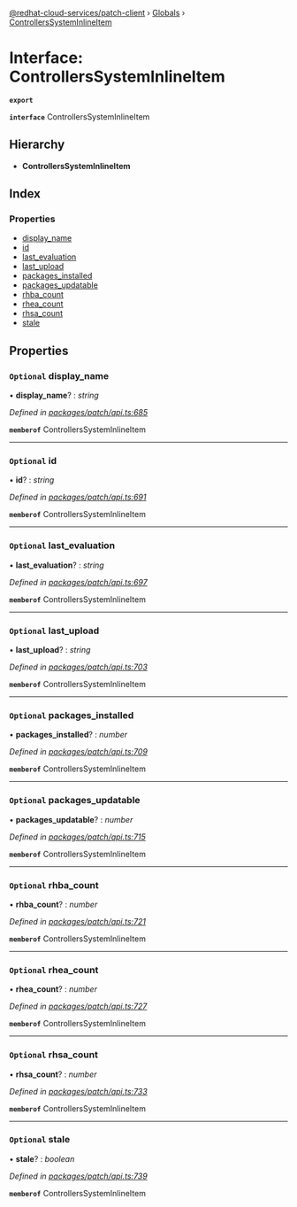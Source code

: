 [@redhat-cloud-services/patch-client](../README.md) › [Globals](../globals.md) › [ControllersSystemInlineItem](controllerssysteminlineitem.md)

# Interface: ControllersSystemInlineItem

**`export`** 

**`interface`** ControllersSystemInlineItem

## Hierarchy

* **ControllersSystemInlineItem**

## Index

### Properties

* [display_name](controllerssysteminlineitem.md#optional-display_name)
* [id](controllerssysteminlineitem.md#optional-id)
* [last_evaluation](controllerssysteminlineitem.md#optional-last_evaluation)
* [last_upload](controllerssysteminlineitem.md#optional-last_upload)
* [packages_installed](controllerssysteminlineitem.md#optional-packages_installed)
* [packages_updatable](controllerssysteminlineitem.md#optional-packages_updatable)
* [rhba_count](controllerssysteminlineitem.md#optional-rhba_count)
* [rhea_count](controllerssysteminlineitem.md#optional-rhea_count)
* [rhsa_count](controllerssysteminlineitem.md#optional-rhsa_count)
* [stale](controllerssysteminlineitem.md#optional-stale)

## Properties

### `Optional` display_name

• **display_name**? : *string*

*Defined in [packages/patch/api.ts:685](https://github.com/RedHatInsights/javascript-clients/blob/710127e/packages/patch/api.ts#L685)*

**`memberof`** ControllersSystemInlineItem

___

### `Optional` id

• **id**? : *string*

*Defined in [packages/patch/api.ts:691](https://github.com/RedHatInsights/javascript-clients/blob/710127e/packages/patch/api.ts#L691)*

**`memberof`** ControllersSystemInlineItem

___

### `Optional` last_evaluation

• **last_evaluation**? : *string*

*Defined in [packages/patch/api.ts:697](https://github.com/RedHatInsights/javascript-clients/blob/710127e/packages/patch/api.ts#L697)*

**`memberof`** ControllersSystemInlineItem

___

### `Optional` last_upload

• **last_upload**? : *string*

*Defined in [packages/patch/api.ts:703](https://github.com/RedHatInsights/javascript-clients/blob/710127e/packages/patch/api.ts#L703)*

**`memberof`** ControllersSystemInlineItem

___

### `Optional` packages_installed

• **packages_installed**? : *number*

*Defined in [packages/patch/api.ts:709](https://github.com/RedHatInsights/javascript-clients/blob/710127e/packages/patch/api.ts#L709)*

**`memberof`** ControllersSystemInlineItem

___

### `Optional` packages_updatable

• **packages_updatable**? : *number*

*Defined in [packages/patch/api.ts:715](https://github.com/RedHatInsights/javascript-clients/blob/710127e/packages/patch/api.ts#L715)*

**`memberof`** ControllersSystemInlineItem

___

### `Optional` rhba_count

• **rhba_count**? : *number*

*Defined in [packages/patch/api.ts:721](https://github.com/RedHatInsights/javascript-clients/blob/710127e/packages/patch/api.ts#L721)*

**`memberof`** ControllersSystemInlineItem

___

### `Optional` rhea_count

• **rhea_count**? : *number*

*Defined in [packages/patch/api.ts:727](https://github.com/RedHatInsights/javascript-clients/blob/710127e/packages/patch/api.ts#L727)*

**`memberof`** ControllersSystemInlineItem

___

### `Optional` rhsa_count

• **rhsa_count**? : *number*

*Defined in [packages/patch/api.ts:733](https://github.com/RedHatInsights/javascript-clients/blob/710127e/packages/patch/api.ts#L733)*

**`memberof`** ControllersSystemInlineItem

___

### `Optional` stale

• **stale**? : *boolean*

*Defined in [packages/patch/api.ts:739](https://github.com/RedHatInsights/javascript-clients/blob/710127e/packages/patch/api.ts#L739)*

**`memberof`** ControllersSystemInlineItem
